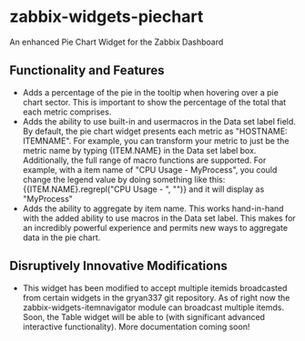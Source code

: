 # zabbix-widgets-piechart
An enhanced Pie Chart Widget for the Zabbix Dashboard

## Functionality and Features
- Adds a percentage of the pie in the tooltip when hovering over a pie chart sector. This is important to show the percentage of the total that each metric comprises.
- Adds the ability to use built-in and usermacros in the Data set label field. By default, the pie chart widget presents each metric as "HOSTNAME: ITEMNAME". For example, you can transform your metric to just be the metric name by typing {ITEM.NAME} in the Data set label box. Additionally, the full range of macro functions are supported. For example, with a item name of "CPU Usage - MyProcess", you could change the legend value by doing something like this: {{ITEM.NAME}.regrepl("CPU Usage - ", "")} and it will display as "MyProcess"
- Adds the ability to aggregate by item name. This works hand-in-hand with the added ability to use macros in the Data set label. This makes for an incredibly powerful experience and permits new ways to aggregate data in the pie chart.

## Disruptively Innovative Modifications
- This widget has been modified to accept multiple itemids broadcasted from certain widgets in the gryan337 git repository. As of right now the zabbix-widgets-itemnavigator module can broadcast multiple itemds. Soon, the Table widget will be able to (with significant advanced interactive functionality). More documentation coming soon!
